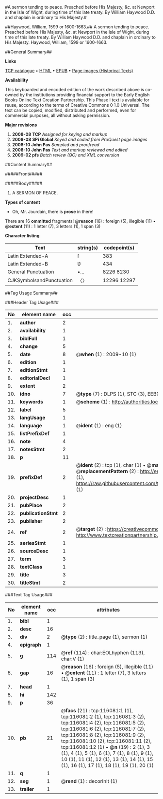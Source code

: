 #A sermon tending to peace. Preached before His Majesty, &c. at Newport in the Isle of Wight, during time of this late treaty. By William Haywood D.D. and chaplain in ordinary to His Majesty.#

##Haywood, William, 1599 or 1600-1663.##
A sermon tending to peace. Preached before His Majesty, &c. at Newport in the Isle of Wight, during time of this late treaty. By William Haywood D.D. and chaplain in ordinary to His Majesty.
Haywood, William, 1599 or 1600-1663.

##General Summary##

**Links**

[TCP catalogue](http://www.ota.ox.ac.uk/tcp/)  • 
[HTML](http://tei.it.ox.ac.uk/tcp/Texts-HTML/free/A86/A86132.html)  • 
[EPUB](http://tei.it.ox.ac.uk/tcp/Texts-EPUB/free/A86/A86132.epub) • 
[Page images (Historical Texts)](https://data.historicaltexts.jisc.ac.uk/view?pubId=eebo-99863865e&pageId=eebo-99863865e-116081-1)

**Availability**

This keyboarded and encoded edition of the
	       work described above is co-owned by the institutions
	       providing financial support to the Early English Books
	       Online Text Creation Partnership. This Phase I text is
	       available for reuse, according to the terms of Creative
	       Commons 0 1.0 Universal. The text can be copied,
	       modified, distributed and performed, even for
	       commercial purposes, all without asking permission.

**Major revisions**

1. __2008-08__ __TCP__ *Assigned for keying and markup*
1. __2008-08__ __SPi Global__ *Keyed and coded from ProQuest page images*
1. __2008-10__ __John Pas__ *Sampled and proofread*
1. __2008-10__ __John Pas__ *Text and markup reviewed and edited*
1. __2009-02__ __pfs__ *Batch review (QC) and XML conversion*

##Content Summary##

#####Front#####

#####Body#####

1. A SERMON OF PEACE.

**Types of content**

  * Oh, Mr. Jourdain, there is **prose** in there!

There are 16 **ommitted** fragments! 
 @__reason__ (16) : foreign (5), illegible (11)  •  @__extent__ (11) : 1 letter (7), 3 letters (1), 1 span (3)

**Character listing**


|Text|string(s)|codepoint(s)|
|---|---|---|
|Latin Extended-A|ſ|383|
|Latin Extended-B|Ʋ|434|
|General Punctuation|•…|8226 8230|
|CJKSymbolsandPunctuation|〈〉|12296 12297|

##Tag Usage Summary##

###Header Tag Usage###

|No|element name|occ|attributes|
|---|---|---|---|
|1.|__author__|2||
|2.|__availability__|1||
|3.|__biblFull__|1||
|4.|__change__|5||
|5.|__date__|8| @__when__ (1) : 2009-10 (1)|
|6.|__edition__|1||
|7.|__editionStmt__|1||
|8.|__editorialDecl__|1||
|9.|__extent__|2||
|10.|__idno__|7| @__type__ (7) : DLPS (1), STC (3), EEBO-CITATION (1), PROQUEST (1), VID (1)|
|11.|__keywords__|1| @__scheme__ (1) : http://authorities.loc.gov/ (1)|
|12.|__label__|5||
|13.|__langUsage__|1||
|14.|__language__|1| @__ident__ (1) : eng (1)|
|15.|__listPrefixDef__|1||
|16.|__note__|4||
|17.|__notesStmt__|2||
|18.|__p__|11||
|19.|__prefixDef__|2| @__ident__ (2) : tcp (1), char (1)  •  @__matchPattern__ (2) : ([0-9\-]+):([0-9IVX]+) (1), (.+) (1)  •  @__replacementPattern__ (2) : http://eebo.chadwyck.com/downloadtiff?vid=$1&page=$2 (1), https://raw.githubusercontent.com/textcreationpartnership/Texts/master/tcpchars.xml#$1 (1)|
|20.|__projectDesc__|1||
|21.|__pubPlace__|2||
|22.|__publicationStmt__|2||
|23.|__publisher__|2||
|24.|__ref__|2| @__target__ (2) : https://creativecommons.org/publicdomain/zero/1.0/ (1), http://www.textcreationpartnership.org/docs/. (1)|
|25.|__seriesStmt__|1||
|26.|__sourceDesc__|1||
|27.|__term__|3||
|28.|__textClass__|1||
|29.|__title__|3||
|30.|__titleStmt__|2||


###Text Tag Usage###

|No|element name|occ|attributes|
|---|---|---|---|
|1.|__bibl__|1||
|2.|__desc__|16||
|3.|__div__|2| @__type__ (2) : title_page (1), sermon (1)|
|4.|__epigraph__|1||
|5.|__g__|114| @__ref__ (114) : char:EOLhyphen (113), char:V (1)|
|6.|__gap__|16| @__reason__ (16) : foreign (5), illegible (11)  •  @__extent__ (11) : 1 letter (7), 3 letters (1), 1 span (3)|
|7.|__head__|1||
|8.|__hi__|142||
|9.|__p__|36||
|10.|__pb__|21| @__facs__ (21) : tcp:116081:1 (1), tcp:116081:2 (1), tcp:116081:3 (2), tcp:116081:4 (2), tcp:116081:5 (2), tcp:116081:6 (2), tcp:116081:7 (2), tcp:116081:8 (2), tcp:116081:9 (2), tcp:116081:10 (2), tcp:116081:11 (2), tcp:116081:12 (1)  •  @__n__ (19) : 2 (1), 3 (1), 4 (1), 5 (1), 6 (1), 7 (1), 8 (1), 9 (1), 10 (1), 11 (1), 12 (1), 13 (1), 14 (1), 15 (1), 16 (1), 17 (1), 18 (1), 19 (1), 20 (1)|
|11.|__q__|1||
|12.|__seg__|1| @__rend__ (1) : decorInit (1)|
|13.|__trailer__|1||

